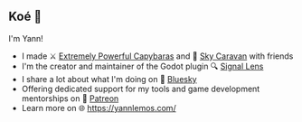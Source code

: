 ## Koé 👋
I'm Yann!

 - I made ⚔️ [Extremely Powerful Capybaras](https://store.steampowered.com/app/2089980/Extremely_Powerful_Capybaras/) and 🚀 [Sky Caravan](https://store.steampowered.com/app/1792270/Sky_Caravan/) with friends
 - I'm the creator and maintainer of the Godot plugin 🔍 [Signal Lens](https://godotengine.org/asset-library/asset/3620)
 - I share a lot about what I'm doing on 💙 [Bluesky](https://bsky.app/profile/yann-lemos.bsky.social)
 - Offering dedicated support for my tools and game development mentorships on 📝 [Patreon](https://www.patreon.com/yannlemos_)
 - Learn more on 🌐 https://yannlemos.com/
